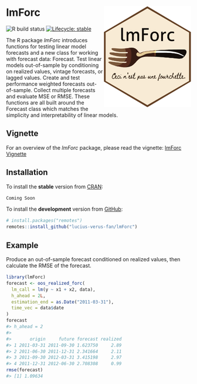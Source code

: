
<!-- README.md is generated from README.Rmd. Please edit that file -->

# lmForc <a href='https://github.com/lucius-verus-fan/lmForc'><img src='logo/lmForc_hexSticker.png' align="right" height="275" /></a>

<!-- badges: start -->

![R build
status](https://github.com/lucius-verus-fan/lmForc/workflows/R-CMD-check/badge.svg)
[![Lifecycle:
stable](https://img.shields.io/badge/lifecycle-stable-success.svg)](https://lifecycle.r-lib.org/articles/stages.html)
<!-- badges: end -->

<!-- [![CRAN_Status_Badge](http://www.r-pkg.org/badges/version/lmForc)](https://cran.r-project.org/package=lmForc) -->

The R package *lmForc* introduces functions for testing linear model
forecasts and a new class for working with forecast data: Forecast. Test
linear models out-of-sample by conditioning on realized values, vintage
forecasts, or lagged values. Create and test performance weighted
forecasts out-of-sample. Collect multiple forecasts and evaluate MSE or
RMSE. These functions are all built around the Forecast class which
matches the simplicity and interpretability of linear models.

## Vignette

For an overview of the *lmForc* package, please read the vignette:
[lmForc
Vignette](https://htmlpreview.github.io/?https://github.com/lucius-verus-fan/lmForc/blob/main/doc/lmForc.html)

## Installation

To install the **stable** version from
[CRAN](https://cran.r-project.org/package=lmForc):

``` r
Coming Soon
```

To install the **development** version from
[GitHub](https://github.com/lucius-verus-fan/lmForc):

``` r
# install.packages("remotes")
remotes::install_github("lucius-verus-fan/lmForc")
```

## Example

Produce an out-of-sample forecast conditioned on realized values, then
calculate the RMSE of the forecast.

``` r
library(lmForc)
forecast <- oos_realized_forc(
  lm_call = lm(y ~ x1 + x2, data),
  h_ahead = 2L,
  estimation_end = as.Date("2011-03-31"),
  time_vec = data$date
)
forecast
#> h_ahead = 2 
#> 
#>       origin     future forecast realized
#> 1 2011-03-31 2011-09-30 1.623750     2.89
#> 2 2011-06-30 2011-12-31 2.341664     2.11
#> 3 2011-09-30 2012-03-31 3.415198     2.97
#> 4 2011-12-31 2012-06-30 2.708308     0.99
rmse(forecast)
#> [1] 1.09634
```
